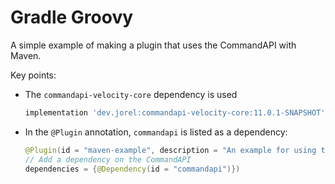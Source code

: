 # Gradle Groovy

A simple example of making a plugin that uses the CommandAPI with Maven.

Key points:

- The `commandapi-velocity-core` dependency is used

  ```groovy
  implementation 'dev.jorel:commandapi-velocity-core:11.0.1-SNAPSHOT'
  ```

- In the `@Plugin` annotation, `commandapi` is listed as a dependency:

  ```java
  @Plugin(id = "maven-example", description = "An example for using the CommandAPI with maven",
  // Add a dependency on the CommandAPI
  dependencies = {@Dependency(id = "commandapi")})
  ```
